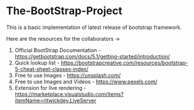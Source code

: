 # The-BootStrap-Project
This is a basic implementation of latest release of bootstrap framework.

Here are the resources for the collaborators -> 
  1. Official BootStrap Documentation - https://getbootstrap.com/docs/5.1/getting-started/introduction/
  2. Quick lookup list                - https://bootstrapcreative.com/resources/bootstrap-5-cheat-sheet-classes-index/
  3. Free to use Images               - https://unsplash.com/
  4. Free to use Images and Videos    - https://www.pexels.com/
  5. Extension for live rendering     - https://marketplace.visualstudio.com/items?itemName=ritwickdey.LiveServer

